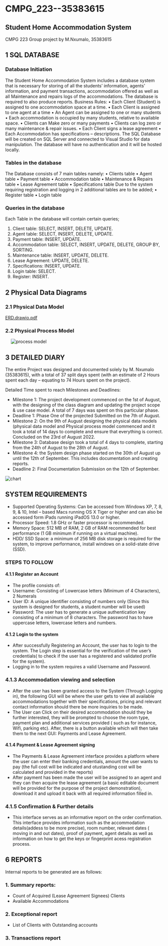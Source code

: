 # CMPG_223--35383615
## Student Home Accommodation System
CMPG 223 Group project by M.Nxumalo, 35383615
 
## 1	SQL DATABASE

### Database Initiation
The Student Home Accommodation System includes a database system that is necessary for storing of all the students’ information, agents’ information, and payment transactions, accommodation offered as well as all Maintenance and repairs logs of the accommodations. The database is required to also produce reports. 
Business Rules:
•	Each Client (Student) is assigned to one accommodation space at a time.
•	Each Client is assigned to one agent at a time 
•	An Agent can be assigned to one or many students  
•	Each accommodation is occupied by many students, relative to available space.
•	Clients can Make zero or many payments
•	Clients can log zero or many maintenance & repair issues.
•	Each Client signs a lease agreement
•	Each Accommodation has specifications – descriptions. 
The SQL Database will be created on SQL Server and connected to Visual Studio for data manipulation. The database will have no authentication and it will be hosted locally.

### Tables in the database
The Database consists of 7 main tables namely:
•	Clients table
•	Agent table
•	Payment table
•	Accommodation table
•	Maintenance & Repairs table
•	Lease Agreement table
•	Specifications table
Due to the system requiring registration and logging in 2 additional tables are to be added;
•	Register table
•	Login table

### Queries in the database
Each Table in the database will contain certain queries; 
1.	Client table: SELECT, INSERT, DELETE, UPDATE.
2.	Agent table: SELECT, INSERT, DELETE, UPDATE.
3.	Payment table: INSERT, UPDATE.
4.	Accommodation table: SELECT, INSERT, UPDATE, DELETE, GROUP BY, SORTING.
5.	Maintenance table: INSERT, UPDATE, DELETE.
6.	Lease Agreement: UPDATE, DELETE.
7.	Specifications: INSERT, UPDATE.
8.	Login table: SELECT.
9.	Register: INSERT.

## 2 Physical Data Diagrams

### 2.1 Physical Data Model

[ERD.drawio.pdf](https://github.com/mthobisi30/CMPG_223--35383615/files/9544174/ERD.drawio.pdf)


### 2.2 Physical Process Model
  
![process model](https://user-images.githubusercontent.com/105317670/189562280-3442885f-0cf9-4651-8e96-7606cc6482fc.png)
 
  
## 3	DETAILED DIARY

The entire Project was designed and documented solely by M. Nxumalo (35383615), with a total of 37 split days spent (with an estimate of 2 Hours spent each day – equating to 74 Hours spent on the project).

Detailed Time spent to reach Milestones and Deadlines:

-	Milestone 1: The project development commenced on the 1st of August, with the designing of the class diagram and updating the project scope & use case model. A total of 7 days was spent on this particular phase.
-	Deadline 1: Phase One of the projected Submitted on the 7th of August.
-	Milestone 2: On the 9th of August designing the physical data models (physical data model and Physical process model commenced and it took a total of 14 days to complete and ensure that everything is correct. Concluded on the 23rd of August 2022. 
-	Milestone 3: Database design took a total of 4 days to complete, starting from the 24th of August to the 28th of August.
-	Milestone 4: the System design phase started on the 30th of August up until the 12th of September. This includes documentation and creating reports. 
-	Deadline 2: Final Documentation Submission on the 12th of September.

 ![chart](https://user-images.githubusercontent.com/105317670/189562914-b6024d9f-94cf-4f65-a013-17e4a1834564.png)



## SYSTEM REQUIREMENTS

- Supported Operating Systems: Can be accessed from Windows XP, 7, 8, 9, & 10, Intel – based Macs running OS X Tiger or higher and can also be accessed form iPads running iPadOS 13.0 or higher.
- Processor Speed: 1.8 GHz or faster processor is recommended.
- Memory Space: 512 MB of RAM, 2 GB of RAM recommended for best performance (1 GB minimum if running on a virtual machine).
- HDD/ SSD Space: a minimum of 256 MB disk storage is required for the system, to improve performance, install windows on a solid-state drive (SSD).

### STEPS TO FOLLOW
#### 4.1.1	Register an Account
- The profile consists of: 
-	Username: Consisting of Lowercase letters (Minimum of 4 Characters), 2 Numerals 
-	User ID: A unique identifier consisting of numbers only (Since this system is designed for students, a student number will be used)
-	Password: The user has to generate a unique authentication key consisting of a minimum of 8 characters. The password has to have uppercase letters, lowercase letters and numbers. 

#### 4.1.2	Login to the system
- After successfully Registering an Account, the user has to login to the system. The Login step is essential for the verification of the user’s credentials( to check if the user has a registered and validated profile for the system). 
- Logging in to the system requires a valid Username and Password.

### 4.1.3	Accommodation viewing and selection
-	After the user has been granted access to the System (Through Logging in), the following GUI will be where the user gets to view all available accommodations together with their specifications, pricing and relevant contact information should there  be more inquiries to be made.
- The User can Click on their desired accommodation should they be further interested, they will be prompted to choose the room type, payment plan and additional services provided ( such as for instance, Wifi, parking etc). After, there is a button available which will then take them to the next GUI: Payments and Lease Agreement.

#### 4.1.4	Payment & Lease Agreement signing
- The Payments & Lease Agreement interface provides a platform where the user can enter their banking credentials, amount the user wants to pay (the full cost will be indicated and otustanding cost will be calculated and provided in the reports)
- After payment has been made the user will be assigned to an agent and they can then acquire the lease agreement (a basic editable document will be provided for the purpose of the project demonstration), download it and upload it back with all required information filled in. 

### 4.1.5	Confirmation & Further details
- This interface serves as an informative report on the order confirmation. This interface provides information such as the accommodation details(addess to be more precise), room number, relevant dates ( moving in and out dates), proof of payment, agent details as well as information on how to get the keys or fingerprint acess registration process. 


## 6	REPORTS

Internal reports to be generated are as follows:
### 1.	Summary reports:   
-	Count of Acquired (Lease Agreement Signees) Clients 
-	Available Accommodations 
### 2.	Exceptional report
-	List of Clients with Outstanding accounts 
### 3.	Transactions report 
